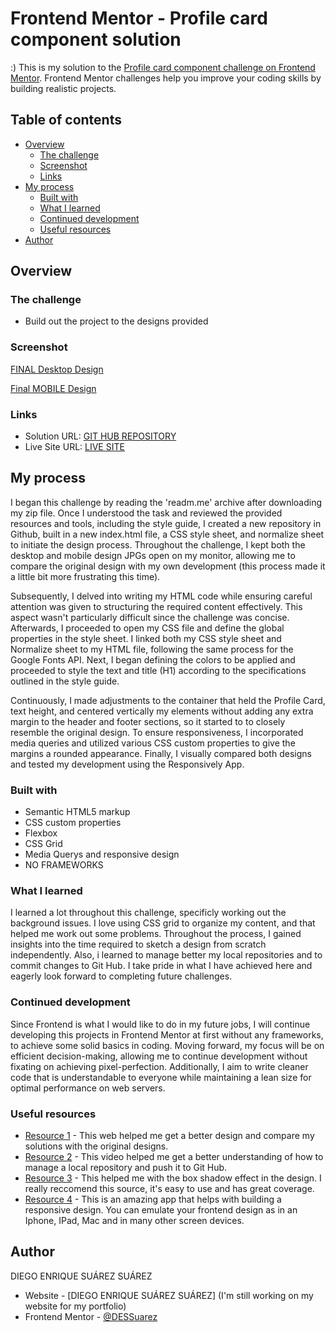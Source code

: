 # Frontend Mentor - Profile card component solution

:) This is my solution to the [Profile card component challenge on Frontend Mentor](https://www.frontendmentor.io/challenges/profile-card-component-cfArpWshJ). Frontend Mentor challenges help you improve your coding skills by building realistic projects. 

## Table of contents

- [Overview](#overview)
  - [The challenge](#the-challenge)
  - [Screenshot](#screenshot)
  - [Links](#links)
- [My process](#my-process)
  - [Built with](#built-with)
  - [What I learned](#what-i-learned)
  - [Continued development](#continued-development)
  - [Useful resources](#useful-resources)
- [Author](#author)


## Overview

### The challenge

- Build out the project to the designs provided

### Screenshot

[FINAL Desktop Design](https://github.com/DESSuarez/PROFILECARD/assets/130858702/c7eb2763-51ec-4a43-a687-b0eebb4d153c)

[Final MOBILE Design](https://github.com/DESSuarez/PROFILECARD/assets/130858702/36b1072e-5eeb-420b-a860-afa6f848caa5)


### Links

- Solution URL: [GIT HUB REPOSITORY](https://github.com/DESSuarez/PROFILECARD)
- Live Site URL: [LIVE SITE](https://profilecarddess.netlify.app/)

## My process

I began this challenge by reading the 'readm.me' archive after downloading my zip file. Once I understood the task and reviewed the provided resources and tools, including the style guide, I created a new repository in Github, built in a new index.html file, a CSS style sheet, and normalize sheet to initiate the design process. Throughout the challenge, I kept both the desktop and mobile design JPGs open on my monitor, allowing me to compare the original design with my own development (this process made it a little bit more frustrating this time). 

Subsequently, I delved into writing my HTML code while ensuring careful attention was given to structuring the required content effectively. This aspect wasn't particularly difficult since the challenge was concise. Afterwards, I proceeded to open my CSS file and define the global properties in the style sheet. I linked both my CSS style sheet and Normalize sheet to my HTML file, following the same process for the Google Fonts API. Next, I began defining the colors to be applied and proceeded to style the text and title (H1) according to the specifications outlined in the style guide.

Continuously, I made adjustments to the container that held the Profile Card, text height, and centered vertically my elements without adding any extra margin to the header and footer sections, so it started to to closely resemble the original design. To ensure responsiveness, I incorporated media queries and utilized various CSS custom properties to give the margins a rounded appearance. Finally, I visually compared both designs and tested my development using the Responsively App.

### Built with

- Semantic HTML5 markup
- CSS custom properties
- Flexbox
- CSS Grid
- Media Querys and responsive design
- NO FRAMEWORKS

### What I learned

I learned a lot throughout this challenge, specificly working out the background issues. I love using CSS grid to organize my content, and that helped me work out some problems. Throughout the process, I gained insights into the time required to sketch a design from scratch independently. Also, i learned to manage better my local repositories and to commit changes to Git Hub. I take pride in what I have achieved here and eagerly look forward to completing future challenges.

### Continued development

Since Frontend is what I would like to do in my future jobs, I will continue developing this projects in Frontend Mentor at first without any frameworks, to achieve some solid basics in coding. Moving forward, my focus will be on efficient decision-making, allowing me to continue development without fixating on achieving pixel-perfection. Additionally, I aim to write cleaner code that is understandable to everyone while maintaining a lean size for optimal performance on web servers.

### Useful resources

- [Resource 1](https://web-toolbox.dev/en/tools/image-compare-slider) - This web helped me get a better design and compare my solutions with the original designs. 
- [Resource 2](https://www.youtube.com/watch?v=vbQ2bYHxxEA&list=LL&index=6) - This video helped me get a better understanding of how to manage a local repository and push it to Git Hub.
- [Resource 3](https://www.cssmatic.com/box-shadow) - This helped me with the box shadow effect in the design. I really reccomend this source, it's easy to use and has great coverage.
- [Resource 4](https://responsively.app/download/) - This is an amazing app that helps with building a responsive design. You can emulate your frontend design as in an Iphone, IPad, Mac and in many other screen devices.  

## Author
DIEGO ENRIQUE SUÁREZ SUÁREZ

- Website - [DIEGO ENRIQUE SUÁREZ SUÁREZ] (I'm still working on my website for my portfolio)
- Frontend Mentor - [@DESSuarez](https://www.frontendmentor.io/profile/DESSuarez)

